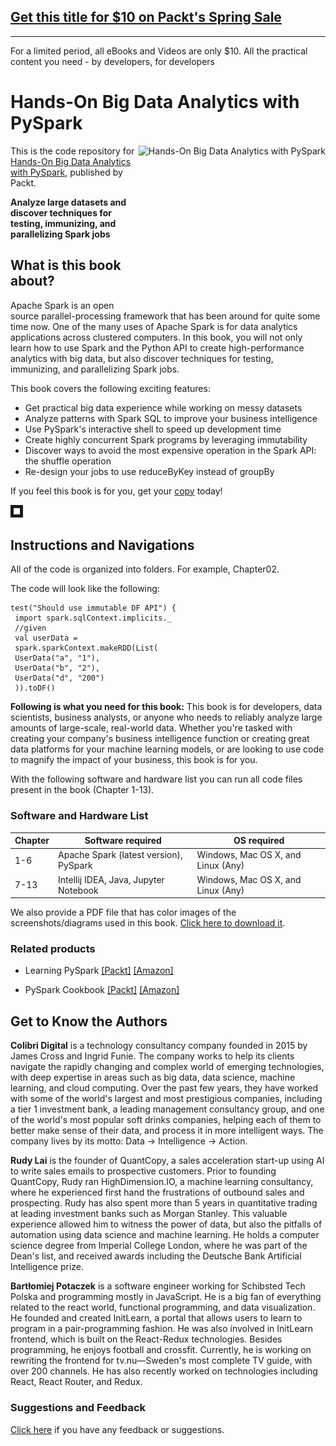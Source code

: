 ## [Get this title for $10 on Packt's Spring Sale](https://www.packt.com/B14139?utm_source=github&utm_medium=packt-github-repo&utm_campaign=spring_10_dollar_2022)
-----
For a limited period, all eBooks and Videos are only $10. All the practical content you need \- by developers, for developers

# Hands-On Big Data Analytics with PySpark

<a href="https://prod.packtpub.com/in/big-data-and-business-intelligence/hands-big-data-analytics-pyspark?utm_source=github&utm_medium=repository&utm_campaign=9781838644130"><img src="https://prod.packtpub.com/media/catalog/product/cache/a22c7d190d97ca25f5f1089471ab8502/b/1/b14139.png" alt="Hands-On Big Data Analytics with PySpark" height="256px" align="right"></a>

This is the code repository for [Hands-On Big Data Analytics with PySpark](https://prod.packtpub.com/in/big-data-and-business-intelligence/hands-big-data-analytics-pyspark?utm_source=github&utm_medium=repository&utm_campaign=9781838644130), published by Packt.

**Analyze large datasets and discover techniques for testing, immunizing, and parallelizing Spark jobs**

## What is this book about?
Apache Spark is an open source parallel-processing framework that has been around for quite some time now. One of the many uses of Apache Spark is for data analytics applications across clustered computers. In this book, you will not only learn how to use Spark and the Python API to create high-performance analytics with big data, but also discover techniques for testing, immunizing, and parallelizing Spark jobs.

This book covers the following exciting features:
* Get practical big data experience while working on messy datasets
* Analyze patterns with Spark SQL to improve your business intelligence
* Use PySpark's interactive shell to speed up development time
* Create highly concurrent Spark programs by leveraging immutability
* Discover ways to avoid the most expensive operation in the Spark API: the shuffle operation
* Re-design your jobs to use reduceByKey instead of groupBy

If you feel this book is for you, get your [copy](https://www.amazon.com/dp/183864413X) today!

<a href="https://www.packtpub.com/?utm_source=github&utm_medium=banner&utm_campaign=GitHubBanner"><img src="https://raw.githubusercontent.com/PacktPublishing/GitHub/master/GitHub.png" 
alt="https://www.packtpub.com/" border="5" /></a>


## Instructions and Navigations
All of the code is organized into folders. For example, Chapter02.

The code will look like the following:
```
test("Should use immutable DF API") {
 import spark.sqlContext.implicits._
 //given
 val userData =
 spark.sparkContext.makeRDD(List(
 UserData("a", "1"),
 UserData("b", "2"),
 UserData("d", "200")
 )).toDF()
```

**Following is what you need for this book:**
This book is for developers, data scientists, business analysts, or anyone who needs to reliably analyze large amounts of large-scale, real-world data. Whether you're tasked with creating your company's business intelligence function or creating great data platforms for your machine learning models, or are looking to use code to magnify the impact of your business, this book is for you.

With the following software and hardware list you can run all code files present in the book (Chapter 1-13).

### Software and Hardware List

| Chapter  | Software required                      | OS required                        |
| -------- | ---------------------------------------| -----------------------------------|
| 1-6      | Apache Spark (latest version), PySpark |Windows, Mac OS X, and Linux (Any)  |
| 7-13     | Intellij IDEA, Java, Jupyter Notebook  | Windows, Mac OS X, and Linux (Any) |

We also provide a PDF file that has color images of the screenshots/diagrams used in this book. [Click here to download it](http://www.packtpub.com/sites/default/files/downloads/9781838644130_ColorImages.pdf).

### Related products <Other books you may enjoy>
* Learning PySpark [[Packt]](https://prod.packtpub.com/in/big-data-and-business-intelligence/learning-pyspark?utm_source=github&utm_medium=repository&utm_campaign=9781786463708) [[Amazon]](https://www.amazon.com/dp/1786463709)

* PySpark Cookbook [[Packt]](https://prod.packtpub.com/in/big-data-and-business-intelligence/pyspark-cookbook?utm_source=github&utm_medium=repository&utm_campaign=9781788835367) [[Amazon]](https://www.amazon.com/dp/1788835360)

## Get to Know the Authors
**Colibri Digital**
 is a technology consultancy company founded in 2015 by James Cross and Ingrid Funie. The company works to help its clients navigate the rapidly changing and complex world of emerging technologies, with deep expertise in areas such as big data, data science, machine learning, and cloud computing. Over the past few years, they have worked with some of the world's largest and most prestigious companies, including a tier 1 investment bank, a leading management consultancy group, and one of the world's most popular soft drinks companies, helping each of them to better make sense of their data, and process it in more intelligent ways. The company lives by its motto: Data -> Intelligence -> Action.

**Rudy Lai**
 is the founder of QuantCopy, a sales acceleration start-up using AI to write sales emails to prospective customers. Prior to founding QuantCopy, Rudy ran HighDimension.IO, a machine learning consultancy, where he experienced first hand the frustrations of outbound sales and prospecting. Rudy has also spent more than 5 years in quantitative trading at leading investment banks such as Morgan Stanley. This valuable experience allowed him to witness the power of data, but also the pitfalls of automation using data science and machine learning. He holds a computer science degree from Imperial College London, where he was part of the Dean's list, and received awards including the Deutsche Bank Artificial Intelligence prize.

**Bartłomiej Potaczek**
 is a software engineer working for Schibsted Tech Polska and
programming mostly in JavaScript. He is a big fan of everything related to the react world, functional programming, and data visualization. He founded and created InitLearn, a portal that allows users to learn to program in a pair-programming fashion. He was also involved in InitLearn frontend, which is built on the React-Redux technologies. Besides programming, he enjoys football and crossfit. Currently, he is working on rewriting the frontend for tv.nu—Sweden's most complete TV guide, with over 200 channels. He has also recently worked on technologies including React, React Router, and Redux.


### Suggestions and Feedback
[Click here](https://docs.google.com/forms/d/e/1FAIpQLSdy7dATC6QmEL81FIUuymZ0Wy9vH1jHkvpY57OiMeKGqib_Ow/viewform) if you have any feedback or suggestions.
